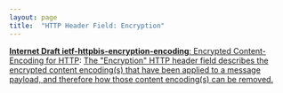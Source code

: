 ```yaml
---
layout: page
title:  "HTTP Header Field: Encryption"
---
```


[**Internet Draft ietf-httpbis-encryption-encoding**: Encrypted Content-Encoding for HTTP](/specs/IETF/I-D/ietf-httpbis-encryption-encoding "This memo introduces a content-coding for HTTP that allows message payloads to be encrypted."): [The "Encryption" HTTP header field describes the encrypted content encoding(s) that have been applied to a message payload, and therefore how those content encoding(s) can be removed.](http://tools.ietf.org/html/draft-ietf-httpbis-encryption-encoding#section-3)

